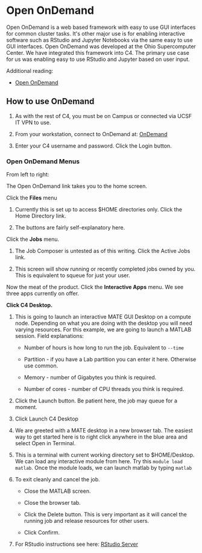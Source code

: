 # Open OnDemand

Open OnDemand is a web based framework with easy to use GUI interfaces for common cluster tasks. It's other major use is for enabling interactive software such as RStudio and Jupyter Notebooks via the same easy to use GUI interfaces.
Open OnDemand was developed at the Ohio Supercomputer Center. We have integrated this framework into C4. The primary use case for us was enabling easy to use RStudio and Jupyter based on user input. 

Additional reading:

- <a href="https://openondemand.org/">Open OnDemand</a>

## How to use OnDemand

1. As with the rest of C4, you must be on Campus or connected via UCSF IT VPN to use.

2. From your workstation, connect to OnDemand at: <a href="https://c4-ondemand1.ucsf.edu">OnDemand</a>

3. Enter your C4 username and password. Click the Login button.

### Open OnDemand Menus

From left to right:

The Open OnDemand link takes you to the home screen.

Click the **Files** menu 

1. Currently this is set up to access $HOME directories only. Click the Home Directory link.

2. The buttons are fairly self-explanatory here.

Click the **Jobs** menu.

1. The Job Composer is untested as of this writing. Click the Active Jobs link.

2. This screen will show running or recently completed jobs owned by you. This is equivalent to squeue for just your user.

Now the meat of the product. Click the **Interactive Apps** menu.
We see three apps currently on offer. 

**Click C4 Desktop.**

1. This is going to launch an interactive MATE GUI Desktop on a compute node. Depending on what you are doing with the desktop you will need varying resources. For this example, we are going to launch a MATLAB session. Field explanations:

   - Number of hours is how long to run the job. Equivalent to `--time`

   - Partition - if you have a Lab partition you can enter it here. Otherwise use common.

   - Memory - number of Gigabytes you think is required.

   - Number of cores - number of CPU threads you think is required.

2. Click the Launch button. Be patient here, the job may queue for a moment.

3. Click Launch C4 Desktop

4. We are greeted with a MATE desktop in a new browser tab. The easiest way to get started here is to right click anywhere in the blue area and select Open in Terminal.

5. This is a terminal with current working directory set to $HOME/Desktop. We can load any interactive module from here. Try this `module load matlab`. Once the module loads, we can launch matlab by typing `matlab`

6. To exit cleanly and cancel the job.

   - Close the MATLAB screen.

   - Close the browser tab.

   - Click the Delete button. This is very important as it will cancel the running job and release resources for other users.

   - Click Confirm.

7. For RStudio instructions see here: <a href="https://www.c4.ucsf.edu/howto/rstudio-server-2.html">RStudio Server</a>
